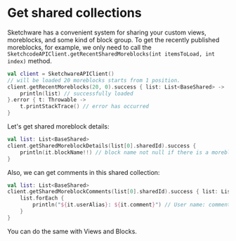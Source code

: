 # Get shared collections

Sketchware has a convenient system for sharing your custom views, moreblocks, and some kind of block group. To get the
recently published moreblocks, for example, we only need to call
the ```SketchcodeAPIClient.getRecentSharedMoreblocks(int itemsToLoad, int index)``` method.

```kotlin
val client = SketchwareAPIClient()
// will be loaded 20 moreblocks starts from 1 position.
client.getRecentMoreblocks(20, 0).success { list: List<BaseShared> ->
    println(list) // successfully loaded
}.error { t: Throwable ->
    t.printStackTrace() // error has occurred
}
```

Let's get shared moreblock details:

```kotlin
val list: List<BaseShared>
client.getSharedMoreblockDetails(list[0].sharedId).success {
    println(it.blockName!!) // block name not null if there is a moreblock/block
}
```

Also, we can get comments in this shared collection:

```kotlin
val list: List<BaseShared>
client.getSharedMoreblockComments(list[0].sharedId).success { list: List<SharedComment> ->
    list.forEach {
        println("${it.userAlias}: ${it.comment}") // User name: comment value.
    }
}
```

You can do the same with Views and Blocks.
